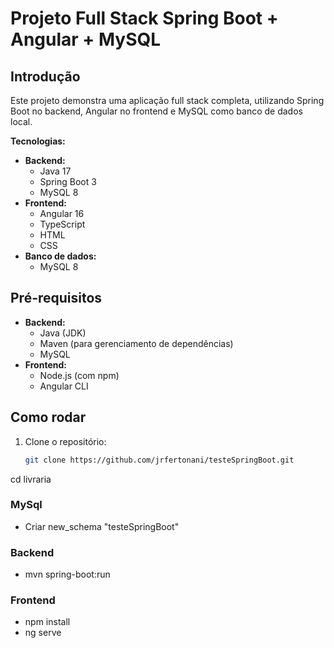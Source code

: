 # Projeto Full Stack Spring Boot + Angular + MySQL

## Introdução

Este projeto demonstra uma aplicação full stack completa, utilizando Spring Boot no backend, Angular no frontend e MySQL como banco de dados local.

**Tecnologias:**

* **Backend:**
    * Java 17
    * Spring Boot 3
    * MySQL 8
* **Frontend:**
    * Angular 16
    * TypeScript
    * HTML
    * CSS
* **Banco de dados:**
    * MySQL 8

## Pré-requisitos

* **Backend:**
    * Java (JDK)
    * Maven (para gerenciamento de dependências)
    * MySQL
* **Frontend:**
    * Node.js (com npm)
    * Angular CLI

## Como rodar
1. Clone o repositório:
   ```bash
   git clone https://github.com/jrfertonani/testeSpringBoot.git
   
  cd livraria
  
### MySql

   * Criar new_schema "testeSpringBoot" 

### Backend

   * mvn spring-boot:run

### Frontend

   * npm install
   * ng serve
